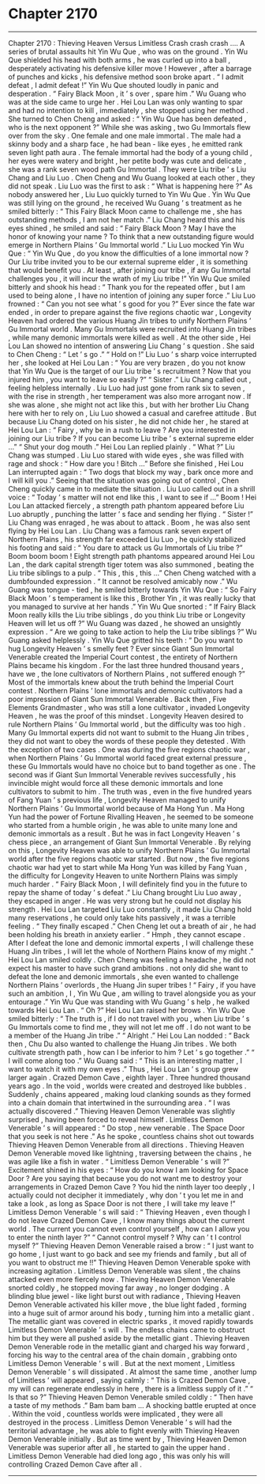 
# Chapter 2170


---

Chapter 2170 : Thieving Heaven Versus Limitless
Crash crash crash ….
A series of brutal assaults hit Yin Wu Que , who was on the ground .
Yin Wu Que shielded his head with both arms , he was curled up into a ball , desperately activating his defensive killer move !
However , after a barrage of punches and kicks , his defensive method soon broke apart .
“ I admit defeat , I admit defeat !” Yin Wu Que shouted loudly in panic and desperation .
“ Fairy Black Moon , it ’ s over , spare him .” Wu Guang who was at the side came to urge her .
Hei Lou Lan was only wanting to spar and had no intention to kill , immediately , she stopped using her method .
She turned to Chen Cheng and asked : “ Yin Wu Que has been defeated , who is the next opponent ?”
While she was asking , two Gu Immortals flew over from the sky .
One female and one male immortal .
The male had a skinny body and a sharp face , he had bean - like eyes , he emitted rank seven light path aura .
The female immortal had the body of a young child , her eyes were watery and bright , her petite body was cute and delicate , she was a rank seven wood path Gu Immortal .
They were Liu tribe ’ s Liu Chang and Liu Luo .
Chen Cheng and Wu Guang looked at each other , they did not speak .
Liu Luo was the first to ask : “ What is happening here ?”
As nobody answered her , Liu Luo quickly turned to Yin Wu Que .
Yin Wu Que was still lying on the ground , he received Wu Guang ’ s treatment as he smiled bitterly : “ This Fairy Black Moon came to challenge me , she has outstanding methods , I am not her match .”
Liu Chang heard this and his eyes shined , he smiled and said : “ Fairy Black Moon ? May I have the honor of knowing your name ? To think that a new outstanding figure would emerge in Northern Plains ’ Gu Immortal world .”
Liu Luo mocked Yin Wu Que : “ Yin Wu Que , do you know the difficulties of a lone immortal now ? Our Liu tribe invited you to be our external supreme elder , it is something that would benefit you . At least , after joining our tribe , if any Gu Immortal challenges you , it will incur the wrath of my Liu tribe !”
Yin Wu Que smiled bitterly and shook his head : “ Thank you for the repeated offer , but I am used to being alone , I have no intention of joining any super force .”
Liu Luo frowned : “ Can you not see what ’ s good for you ?”
Ever since the fate war ended , in order to prepare against the five regions chaotic war , Longevity Heaven had ordered the various Huang Jin tribes to unify Northern Plains ’ Gu Immortal world . Many Gu Immortals were recruited into Huang Jin tribes , while many demonic immortals were killed as well .
At the other side , Hei Lou Lan showed no intention of answering Liu Chang ’ s question .
She said to Chen Cheng : “ Let ’ s go .”
“ Hold on !” Liu Luo ’ s sharp voice interrupted her , she looked at Hei Lou Lan : “ You are very brazen , do you not know that Yin Wu Que is the target of our Liu tribe ’ s recruitment ? Now that you injured him , you want to leave so easily ?”
“ Sister .” Liu Chang called out , feeling helpless internally .
Liu Luo had just gone from rank six to seven , with the rise in strength , her temperament was also more arrogant now .
If she was alone , she might not act like this , but with her brother Liu Chang here with her to rely on , Liu Luo showed a casual and carefree attitude .
But because Liu Chang doted on his sister , he did not chide her , he stared at Hei Lou Lan : “ Fairy , why be in a rush to leave ? Are you interested in joining our Liu tribe ? If you can become Liu tribe ’ s external supreme elder …”
“ Shut your dog mouth .” Hei Lou Lan replied plainly .
“ What ?” Liu Chang was stumped .
Liu Luo stared with wide eyes , she was filled with rage and shock : “ How dare you ! Bitch …”
Before she finished , Hei Lou Lan interrupted again : “ Two dogs that block my way , bark once more and I will kill you .”
Seeing that the situation was going out of control , Chen Cheng quickly came in to mediate the situation .
Liu Luo called out in a shrill voice : “ Today ’ s matter will not end like this , I want to see if …”
Boom !
Hei Lou Lan attacked fiercely , a strength path phantom appeared before Liu Luo abruptly , punching the latter ’ s face and sending her flying .
“ Sister !” Liu Chang was enraged , he was about to attack .
Boom , he was also sent flying by Hei Lou Lan .
Liu Chang was a famous rank seven expert of Northern Plains , his strength far exceeded Liu Luo , he quickly stabilized his footing and said : “ You dare to attack us Gu Immortals of Liu tribe ?”
Boom boom boom !
Eight strength path phantoms appeared around Hei Lou Lan , the dark capital strength tiger totem was also summoned , beating the Liu tribe siblings to a pulp .
“ This , this , this …” Chen Cheng watched with a dumbfounded expression .
“ It cannot be resolved amicably now .” Wu Guang was tongue - tied , he smiled bitterly towards Yin Wu Que : “ So Fairy Black Moon ’ s temperament is like this , Brother Yin , it was really lucky that you managed to survive at her hands .”
Yin Wu Que snorted : “ If Fairy Black Moon really kills the Liu tribe siblings , do you think Liu tribe or Longevity Heaven will let us off ?”
Wu Guang was dazed , he showed an unsightly expression .
“ Are we going to take action to help the Liu tribe siblings ?” Wu Guang asked helplessly .
Yin Wu Que gritted his teeth : “ Do you want to hug Longevity Heaven ’ s smelly feet ? Ever since Giant Sun Immortal Venerable created the Imperial Court contest , the entirety of Northern Plains became his kingdom . For the last three hundred thousand years , have we , the lone cultivators of Northern Plains , not suffered enough ?”
Most of the immortals knew about the truth behind the Imperial Court contest .
Northern Plains ’ lone immortals and demonic cultivators had a poor impression of Giant Sun Immortal Venerable . Back then , Five Elements Grandmaster , who was still a lone cultivator , invaded Longevity Heaven , he was the proof of this mindset .
Longevity Heaven desired to rule Northern Plains ’ Gu Immortal world , but the difficulty was too high .
Many Gu Immortal experts did not want to submit to the Huang Jin tribes , they did not want to obey the words of these people they detested .
With the exception of two cases .
One was during the five regions chaotic war , when Northern Plains ’ Gu Immortal world faced great external pressure , these Gu Immortals would have no choice but to band together as one .
The second was if Giant Sun Immortal Venerable revives successfully , his invincible might would force all these demonic immortals and lone cultivators to submit to him .
The truth was , even in the five hundred years of Fang Yuan ’ s previous life , Longevity Heaven managed to unify Northern Plains ’ Gu Immortal world because of Ma Hong Yun .
Ma Hong Yun had the power of Fortune Rivalling Heaven , he seemed to be someone who started from a humble origin , he was able to unite many lone and demonic immortals as a result . But he was in fact Longevity Heaven ’ s chess piece , an arrangement of Giant Sun Immortal Venerable .
By relying on this , Longevity Heaven was able to unify Northern Plains ’ Gu Immortal world after the five regions chaotic war started .
But now , the five regions chaotic war had yet to start while Ma Hong Yun was killed by Fang Yuan , the difficulty for Longevity Heaven to unite Northern Plains was simply much harder .
“ Fairy Black Moon , I will definitely find you in the future to repay the shame of today ’ s defeat .” Liu Chang brought Liu Luo away , they escaped in anger .
He was very strong but he could not display his strength .
Hei Lou Lan targeted Liu Luo constantly , it made Liu Chang hold many reservations , he could only take hits passively , it was a terrible feeling .
“ They finally escaped .” Chen Cheng let out a breath of air , he had been holding his breath in anxiety earlier .
“ Hmph , they cannot escape . After I defeat the lone and demonic immortal experts , I will challenge these Huang Jin tribes , I will let the whole of Northern Plains know of my might .” Hei Lou Lan smiled coldly .
Chen Cheng was feeling a headache , he did not expect his master to have such grand ambitions . not only did she want to defeat the lone and demonic immortals , she even wanted to challenge Northern Plains ’ overlords , the Huang Jin super tribes !
“ Fairy , if you have such an ambition , I , Yin Wu Que , am willing to travel alongside you as your entourage .” Yin Wu Que was standing with Wu Guang ’ s help , he walked towards Hei Lou Lan .
“ Oh ?” Hei Lou Lan raised her brows .
Yin Wu Que smiled bitterly : “ The truth is , if I do not travel with you , when Liu tribe ’ s Gu Immortals come to find me , they will not let me off . I do not want to be a member of the Huang Jin tribe .”
“ Alright .” Hei Lou Lan nodded : “ Back then , Chu Du also wanted to challenge the Huang Jin tribes . We both cultivate strength path , how can I be inferior to him ? Let ’ s go together .”
“ I will come along too .” Wu Guang said : “ This is an interesting matter , I want to watch it with my own eyes .”
Thus , Hei Lou Lan ’ s group grew larger again .
Crazed Demon Cave , eighth layer .
Three hundred thousand years ago .
In the void , worlds were created and destroyed like bubbles .
Suddenly , chains appeared , making loud clanking sounds as they formed into a chain domain that intertwined in the surrounding area .
“ I was actually discovered .” Thieving Heaven Demon Venerable was slightly surprised , having been forced to reveal himself .
Limitless Demon Venerable ’ s will appeared : “ Do stop , new venerable . The Space Door that you seek is not here .”
As he spoke , countless chains shot out towards Thieving Heaven Demon Venerable from all directions .
Thieving Heaven Demon Venerable moved like lightning , traversing between the chains , he was agile like a fish in water .
“ Limitless Demon Venerable ’ s will ?” Excitement shined in his eyes : “ How do you know I am looking for Space Door ? Are you saying that because you do not want me to destroy your arrangements in Crazed Demon Cave ? You hid the ninth layer too deeply , I actually could not decipher it immediately , why don ’ t you let me in and take a look , as long as Space Door is not there , I will take my leave !”
Limitless Demon Venerable ’ s will said : “ Thieving Heaven , even though I do not leave Crazed Demon Cave , I know many things about the current world . The current you cannot even control yourself , how can I allow you to enter the ninth layer ?”
“ Cannot control myself ? Why can ’ t I control myself ?” Thieving Heaven Demon Venerable raised a brow : “ I just want to go home , I just want to go back and see my friends and family , but all of you want to obstruct me !!”
Thieving Heaven Demon Venerable spoke with increasing agitation .
Limitless Demon Venerable was silent , the chains attacked even more fiercely now .
Thieving Heaven Demon Venerable snorted coldly , he stopped moving far away , no longer dodging .
A blinding blue jewel - like light burst out with radiance , Thieving Heaven Demon Venerable activated his killer move , the blue light faded , forming into a huge suit of armor around his body , turning him into a metallic giant .
The metallic giant was covered in electric sparks , it moved rapidly towards Limitless Demon Venerable ’ s will .
The endless chains came to obstruct him but they were all pushed aside by the metallic giant .
Thieving Heaven Demon Venerable rode in the metallic giant and charged his way forward , forcing his way to the central area of the chain domain , grabbing onto Limitless Demon Venerable ’ s will .
But at the next moment , Limitless Demon Venerable ’ s will dissipated .
At almost the same time , another lump of Limitless ’ will appeared , saying calmly : “ This is Crazed Demon Cave , my will can regenerate endlessly in here , there is a limitless supply of it .”
“ Is that so ?” Thieving Heaven Demon Venerable smiled coldly : “ Then have a taste of my methods .”
Bam bam bam …
A shocking battle erupted at once .
Within the void , countless worlds were implicated , they were all destroyed in the process .
Limitless Demon Venerable ’ s will had the territorial advantage , he was able to fight evenly with Thieving Heaven Demon Venerable initially . But as time went by , Thieving Heaven Demon Venerable was superior after all , he started to gain the upper hand .
Limitless Demon Venerable had died long ago , this was only his will controlling Crazed Demon Cave after all .

---

